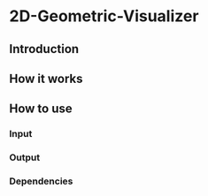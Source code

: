 # 2D-Geometric-Visualizer

## Introduction


## How it works

## How to use

### Input

### Output

### Dependencies


